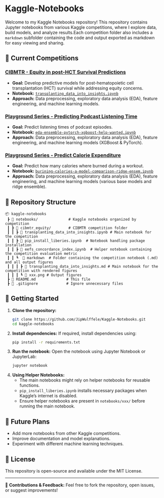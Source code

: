 # Kaggle-Notebooks

Welcome to my Kaggle Notebooks repository! This repository contains Jupyter notebooks from various Kaggle competitions, where I explore data, build models, and analyze results.Each competition folder also includes a `markdown` subfolder containing the code and output exported as markdown for easy viewing and sharing.

## 📌 Current Competitions

### [CIBMTR - Equity in post-HCT Survival Predictions](https://www.kaggle.com/competitions/cibmtr-equity)
- **Goal:** Develop predictive models for post-hematopoietic cell transplantation (HCT) survival while addressing equity concerns.
- **Notebook:** [`transplanting_data_into_insights.ipynb`](./cibmtr_equity/transplanting-data-into-insights.ipynb)
- **Approach:** Data preprocessing, exploratory data analysis (EDA), feature engineering, and machine learning models.

### [Playground Series - Predicting Podcast Listening Time](https://www.kaggle.com/competitions/playground-series-s5e4/overview)
- **Goal:** Predict listening times of podcast episodes.
- **Notebook:** [`eda-ensemble-pytorch-xgboost-help-wanted.ipynb`](./predict_podcast_listening_time/eda-ensemble-pytorch-xgboost-help-wanted.ipynb)
- **Approach:** Data preprocessing, exploratory data analysis (EDA), feature engineering, and machine learning models (XGBoost & PyTorch).

### [Playground Series - Predict Calorie Expenditure](https://www.kaggle.com/competitions/playground-series-s5e5/overview)
- **Goal:** Predict how many calories where burned during a workout.
- **Notebook:** [`burining-calories-a-model-comparison-ridge-ensem.ipynb`](./predict_calorie_expenditure/burning-calories-a-model-comparison-ridge-ensem.ipynb)
- **Approach:** Data preprocessing, exploratory data analysis (EDA), feature engineering, and machine learning models (various base models and ridge ensemble).

## 📂 Repository Structure
```
📦 kaggle-notebooks
 ┣ 📂 notebooks/              # Kaggle notebooks organized by competition
 ┃ ┣ 📂 cibmtr_equity/        # CIBMTR competition folder
 ┃ ┃ ┣ 📜 transplanting_data_into_insights.ipynb # Main notebook for the competition
 ┃ ┃ ┣ 📜 pip_install_liberies.ipynb  # Notebook handling package installation
 ┃ ┃ ┣ 📜 eefs_concordance_index.ipynb  # Helper notebook containing the competition evaluation metric
 ┃ ┃ ┗  📂 markdown  # Folder containing the competition notebook (.md) and all output figures
 ┃ ┃ ┃ ┣ 📜 transplanting_data_into_insights.md # Main notebook for the competition with rendered figures
 ┃ ┃ ┃ ┗ 📜 xxx.png # Output figures
 ┣ 📜 README.md              # This file
 ┣ 📜 .gitignore             # Ignore unnecessary files
```

## 🚀 Getting Started

1. **Clone the repository:**
   ```bash
   git clone https://github.com/JipWulffele/Kaggle-Notebooks.git
   cd kaggle-notebooks
   ```
2. **Install dependencies:**
   If required, install dependencies using:
   ```bash
   pip install -r requirements.txt
   ```
3. **Run the notebook:**
   Open the notebook using Jupyter Notebook or JupyterLab:
   ```bash
   jupyter notebook
   ```
4. **Using Helper Notebooks:**
   - The main notebooks might rely on helper notebooks for reusable functions.
   - `pip_install_liberies.ipynb` installs necessary packages when Kaggle’s internet is disabled.
   - Ensure helper notebooks are present in `notebooks/xxx/` before running the main notebook.

## 📌 Future Plans
- Add more notebooks from other Kaggle competitions.
- Improve documentation and model explanations.
- Experiment with different machine learning techniques.

## 📜 License
This repository is open-source and available under the MIT License.

---
📩 **Contributions & Feedback:** Feel free to fork the repository, open issues, or suggest improvements!
